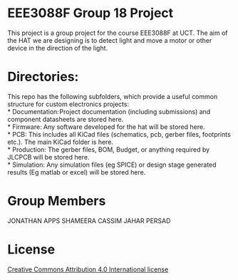 # EEE3088F Group 18 Project
This project is a group project for the course EEE3088F at UCT. The aim of the HAT we are designing is to detect light and move a motor or other device in the direction of the light.

# Directories:
This repo has the following subfolders, which provide a useful common structure for custom electronics projects: \
    * Documentation: Project documentation (including submissions) and component datasheets are stored here.\
    * Firmware: Any software developed for the hat will be stored here.\
    * PCB: This includes all KiCad files (schematics, pcb, gerber files, footprints etc.). The main KiCad folder is here. \
    * Production: The gerber files, BOM, Budget, or anything required by JLCPCB will be stored here. \
    * Simulation: Any simulation files (eg SPICE) or design stage generated results (Eg matlab or excel) will be stored here.

# Group Members
JONATHAN APPS 
SHAMEERA CASSIM 
JAHAR PERSAD

# License
[Creative Commons Attribution 4.0 International license](https://choosealicense.com/licenses/cc-by-4.0/)